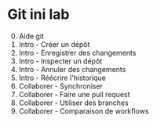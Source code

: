 # Git ini lab

0. Aide git
1. Intro - Créer un dépôt
2. Intro - Enregistrer des changements
3. Intro - Inspecter un dépôt
4. Intro - Annuler des changements
5. Intro - Réécrire l'historique
6. Collaborer - Synchroniser
7. Collaborer - Faire une pull request
8. Collaborer - Utiliser des branches
9. Collaborer - Comparaison de workflows